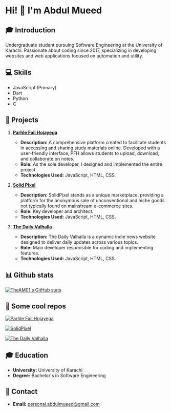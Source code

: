 # Hi! 👋 I'm Abdul Mueed

## 🎓 Introduction
Undergraduate student pursuing Software Engineering at the University of Karachi. Passionate about coding since 2017, specializing in developing websites and web applications focused on automation and utility.

## 💻 Skills
- JavaScript (Primary)
- Dart
- Python
- C

## 🚀 Projects

1. **[Parhle Fail Hojayega](https://parhle.tk)**
   - **Description:** A comprehensive platform created to facilitate students in accessing and sharing study materials online. Developed with a user-friendly interface, PFH allows students to upload, download, and collaborate on notes.
   - **Role:** As the sole developer, I designed and implemented the entire project.
   - **Technologies Used:** JavaScript, HTML, CSS.

2. **[Solid Pixel](https://nashe.solidpixel.tk)**
   - **Description:** SolidPixel stands as a unique marketplace, providing a platform for the anonymous sale of unconventional and niche goods not typically found on mainstream e-commerce sites.
   - **Role:** Key developer and architect.
   - **Technologies Used:** JavaScript, HTML, CSS.

3. **[The Daily Valhalla](https://thedailyvalhalla.tk)**
   - **Description:** The Daily Valhalla is a dynamic indie news website designed to deliver daily updates across various topics.
   - **Role:** Main developer responsible for coding and implementing features.
   - **Technologies Used:** JavaScript, HTML, CSS.

## 📊 Github stats
[![TheAM01's GitHub stats](https://github-readme-stats.vercel.app/api?username=TheAM01&theme=darcula)](https://github.com/TheAM01/github-readme-stats)

## 📌 Some cool repos
[![Parhle Fail Hojayega](https://github-readme-stats.vercel.app/api/pin/?username=TheAM01&repo=pfh&theme=darcula)](https://github.com/TheAM01/github-readme-stats)

[![SolidPixel](https://github-readme-stats.vercel.app/api/pin/?username=TheAM01&repo=solid-pixel-nashe&theme=darcula)](https://github.com/TheAM01/github-readme-stats)

[![The Daily Valhalla](https://github-readme-stats.vercel.app/api/pin/?username=TheAM01&repo=daily-valhalla&theme=darcula)](https://github.com/TheAM01/github-readme-stats)

## 🎓 Education
- **University:** University of Karachi
- **Degree:** Bachelor's in Software Engineering

## 📧 Contact
- **Email:** [personal.abdulmueed@gmail.com](mailto:personal.abdulmueed@gmail.com)



<!--
**TheAM01/TheAM01** is a ✨ _special_ ✨ repository because its `README.md` (this file) appears on your GitHub profile.

Here are some ideas to get you started:

- 🔭 I’m currently working on ...
- 🌱 I’m currently learning ...
- 👯 I’m looking to collaborate on ...
- 🤔 I’m looking for help with ...
- 💬 Ask me about ...
- 📫 How to reach me: ...
- 😄 Pronouns: ...
- ⚡ Fun fact: ...
-->
